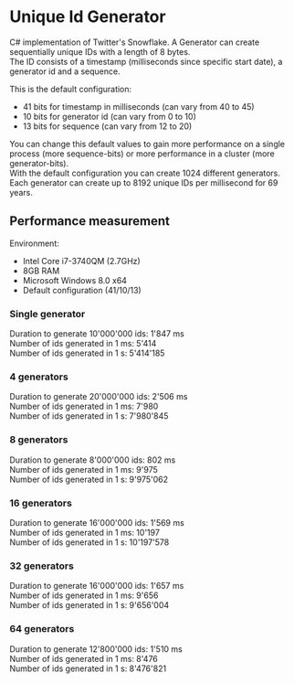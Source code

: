 Unique Id Generator===================C# implementation of Twitter's Snowflake. A Generator can create sequentially unique IDs with a length of 8 bytes.  The ID consists of a timestamp (milliseconds since specific start date), a generator id and a sequence.This is the default configuration:- 41 bits for timestamp in milliseconds (can vary from 40 to 45)- 10 bits for generator id (can vary from 0 to 10)- 13 bits for sequence (can vary from 12 to 20)You can change this default values to gain more performance on a single process (more sequence-bits) or more performance in a cluster (more generator-bits).  With the default configuration you can create 1024 different generators. Each generator can create up to 8192 unique IDs per millisecond for 69 years.Performance measurement-----------------------Environment:- Intel Core i7-3740QM (2.7GHz)- 8GB RAM- Microsoft Windows 8.0 x64- Default configuration (41/10/13)### Single generatorDuration to generate 10'000'000 ids: 1'847 ms  Number of ids generated in 1 ms: 5'414  Number of ids generated in 1 s: 5'414'185### 4 generatorsDuration to generate 20'000'000 ids: 2'506 ms  Number of ids generated in 1 ms: 7'980  Number of ids generated in 1 s: 7'980'845### 8 generatorsDuration to generate 8'000'000 ids: 802 ms  Number of ids generated in 1 ms: 9'975  Number of ids generated in 1 s: 9'975'062### 16 generatorsDuration to generate 16'000'000 ids: 1'569 ms  Number of ids generated in 1 ms: 10'197  Number of ids generated in 1 s: 10'197'578### 32 generatorsDuration to generate 16'000'000 ids: 1'657 ms  Number of ids generated in 1 ms: 9'656  Number of ids generated in 1 s: 9'656'004### 64 generatorsDuration to generate 12'800'000 ids: 1'510 ms  Number of ids generated in 1 ms: 8'476  Number of ids generated in 1 s: 8'476'821